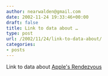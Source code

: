 ```yaml
---
author: nearwalden@gmail.com
date: 2002-11-24 19:33:46+00:00
draft: false
title: Link to data about …
type: post
url: /2002/11/24/link-to-data-about/
categories:
- posts
---
```


Link to data about [ Apple's Rendezvous](//a256.g.akamai.net/7/256/51/40eab2299de09b/www.apple.com/macosx/pdfs/Rendezvous_TB.pdf')



